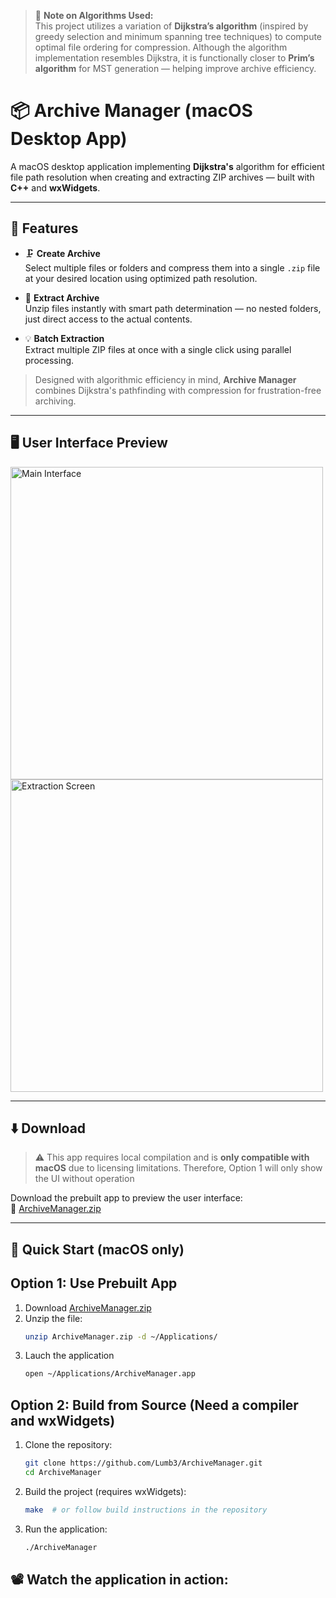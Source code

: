 > 🧠 **Note on Algorithms Used:**  
> This project utilizes a variation of **Dijkstra’s algorithm** (inspired by greedy selection and minimum spanning tree techniques) to compute optimal file ordering for compression. Although the algorithm implementation resembles Dijkstra, it is functionally closer to **Prim’s algorithm** for MST generation — helping improve archive efficiency.

# 📦 Archive Manager (macOS Desktop App)

A macOS desktop application implementing **Dijkstra's** algorithm for efficient file path resolution when creating and extracting ZIP archives — built with **C++** and **wxWidgets**.

---

## 🧩 Features

- 🗜️ **Create Archive**  
  Select multiple files or folders and compress them into a single `.zip` file at your desired location using optimized path resolution.

- 📂 **Extract Archive**  
  Unzip files instantly with smart path determination — no nested folders, just direct access to the actual contents.

- 💡 **Batch Extraction**  
  Extract multiple ZIP files at once with a single click using parallel processing.

> Designed with algorithmic efficiency in mind, **Archive Manager** combines Dijkstra's pathfinding with compression for frustration-free archiving.

---

## 🖥️ User Interface Preview

<img width="500" alt="Main Interface" src="https://github.com/user-attachments/assets/b34a3801-3e22-4104-ba3d-c8762caf1713">
<img width="500" alt="Extraction Screen" src="https://github.com/user-attachments/assets/9540b382-58c6-4d7b-8448-3288411a8e21">

---

## ⬇️ Download

> ⚠️ This app requires local compilation and is **only compatible with macOS** due to licensing limitations. Therefore, Option 1 will only show the UI without operation

Download the prebuilt app to preview the user interface:  
🔗 [ArchiveManager.zip](https://github.com/user-attachments/files/20624900/ArchiveManager.zip)

---

## 🚀 Quick Start (macOS only)

## Option 1: Use Prebuilt App 
1. Download [ArchiveManager.zip](https://github.com/user-attachments/files/20624900/ArchiveManager.zip)
2. Unzip the file:
   ```bash
   unzip ArchiveManager.zip -d ~/Applications/
3. Lauch the application
   ```bash
   open ~/Applications/ArchiveManager.app
## Option 2: Build from Source (Need a compiler and wxWidgets)
1. Clone the repository:
   ```bash
   git clone https://github.com/Lumb3/ArchiveManager.git
   cd ArchiveManager
2. Build the project (requires wxWidgets):
   ```bash
   make  # or follow build instructions in the repository
3. Run the application:
   ```bash
   ./ArchiveManager

## 📽️ Watch the application in action:
